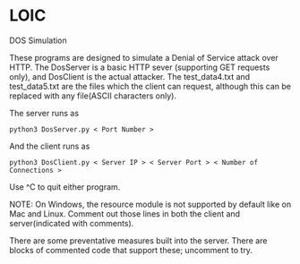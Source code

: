 # LOIC
DOS Simulation

These programs are designed to simulate a Denial of Service attack over HTTP. The DosServer is a basic HTTP sever (supporting GET requests only), and DosClient is the actual attacker. The test_data4.txt and test_data5.txt are the files which the client can request, although this can be replaced with any file(ASCII characters only).

The server runs as

    python3 DosServer.py < Port Number >

And the client runs as 

    python3 DosClient.py < Server IP > < Server Port > < Number of Connections >

Use ^C to quit either program.

NOTE: On Windows, the resource module is not supported by default like on Mac and Linux. Comment out those lines in both the client and server(indicated with comments).

There are some preventative measures built into the server. There are blocks of commented code that support these; uncomment to try.

